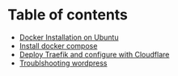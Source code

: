 # Table of contents

* [Docker Installation on Ubuntu](README.md)
* [Install docker compose](install-docker-compose.md)
* [Deploy Traefik and configure with Cloudflare](deploy-traefik-and-configure-with-cloudflare.md)
* [Troublshooting wordpress](troublshooting-wordpress.md)

